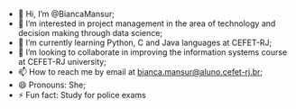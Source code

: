 - 👋 Hi, I’m @BiancaMansur;
- 👀 I’m interested in project management in the area of ​​technology and decision making through data science;
- 🌱 I’m currently learning Python, C and Java languages ​​at CEFET-RJ;
- 💞️ I’m looking to collaborate in improving the information systems course at CEFET-RJ university;
- 📫 How to reach me by email at bianca.mansur@aluno.cefet-rj.br;
- 😄 Pronouns: She;
- ⚡ Fun fact: Study for police exams

<!---
BiancaMansur/BiancaMansur is a ✨ special ✨ repository because its `README.md` (this file) appears on your GitHub profile.
You can click the Preview link to take a look at your changes.
--->

